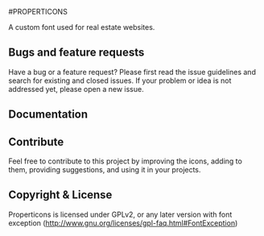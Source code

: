 #PROPERTICONS

A custom font used for real estate websites.

## Bugs and feature requests
Have a bug or a feature request? Please first read the issue guidelines and search for existing and closed issues. If your problem or idea is not addressed yet, please open a new issue.

## Documentation

## Contribute
Feel free to contribute to this project by improving the icons, adding to them, providing suggestions, and using it in your projects.

## Copyright & License
Properticons is licensed under GPLv2, or any later version with font exception (http://www.gnu.org/licenses/gpl-faq.html#FontException)


